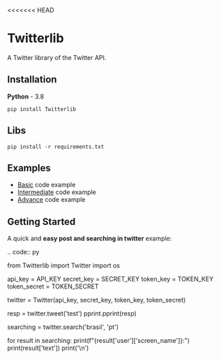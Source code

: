 <<<<<<< HEAD
# Twitterlib
A Twitter library of the Twitter API. 
## Installation 
**Python** - 3.8 
```
pip install Twitterlib
```

## Libs 
```
pip install -r requirements.txt
```

## Examples 
- <a href="">Basic</a> code example
- <a href="">Intermediate</a> code example
- <a href="">Advance</a> code example


## Getting Started
A quick and **easy post and searching in twitter** example: 

.. code:: py

   from Twitterlib import Twitter
   import os 
    
   api_key = API_KEY
   secret_key = SECRET_KEY
   token_key = TOKEN_KEY
   token_secret = TOKEN_SECRET

   twitter = Twitter(api_key, secret_key, token_key, token_secret)

   resp = twitter.tweet('test')
   pprint.pprint(resp)

   searching = twitter.search('brasil', 'pt')

   for result in searching:
       print(f"{result['user']['screen_name']}:")
       print(result['text'])
       print('\n')
       
